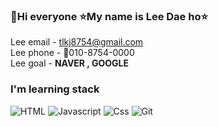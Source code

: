 ### 👋Hi everyone :star:My name is Lee Dae ho:star:

Lee email - <a href="">tlkj8754@gmail.com</a><br>
Lee phone - 📱010-8754-0000<br>
Lee goal - <b>NAVER , GOOGLE</b>
 
### I'm learning stack
![HTML](https://img.shields.io/badge/HTML-red)
![Javascript](https://img.shields.io/badge/Javascript-blue)
![Css](https://img.shields.io/badge/Css-yellow)
![Git](https://img.shields.io/badge/Git-aqua)

<!--
**leedaeho98/leedaeho98** is a ✨ _special_ ✨ repository because its `README.md` (this file) appears on your GitHub profile.


Here are some ideas to get you started:

- 🔭 I’m currently working on ...
- 🌱 I’m currently learning ...
- 👯 I’m looking to collaborate on ...
- 🤔 I’m looking for help with ...
- 💬 Ask me about ...
- 📫 How to reach me: ...
- 😄 Pronouns: ...
- ⚡ Fun fact: ...
-->
